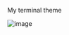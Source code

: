 My terminal theme

![image](https://github.com/user-attachments/assets/1a784096-d330-4564-a809-98c0b3caf0da)
